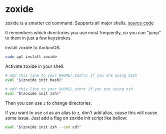 # zoxide

zoxide is a smarter cd command. Supports all major shells.  [source code](https://github.com/ajeetdsouza/zoxide)

It remembers which directories you use most frequently, so you can "jump" to them in just a few keystrokes.

Install zoxide to AnduinOS:

```bash
sudo apt install zoxide
```

Activate zoxide in your shell:

```bash
# add this line to your $HOME/.bashrc if you are using bash
eval "$(zoxide init bash)"

# add this line to your $HOME/.zshrc if you are using zsh
eval "$(zoxide init zsh)"
```

Then you can use `z` to change directories.

If you want to use `cd` as an alias to `z`, don't add alias, cause this will cause some issue. Just add a flag on zoxide init script like bellow:

```bash
eval "$(zoxide init zsh --cmd cd)"
```